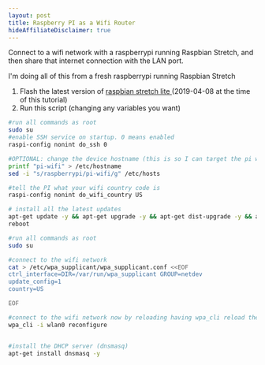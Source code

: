 ```yaml
---
layout: post
title: Raspberry PI as a Wifi Router
hideAffiliateDisclaimer: true
---
```


Connect to a wifi network with a raspberrypi running Raspbian Stretch, and then share that internet connection with the LAN port. 

I'm doing all of this from a fresh raspberrypi running Raspbian Stretch

1. Flash the latest version of [raspbian stretch lite ](https://downloads.raspberrypi.org/raspbian_lite_latest) (2019-04-08 at the time of this tutorial)
2. Run this script (changing any variables you want)

```bash
#run all commands as root
sudo su
#enable SSH service on startup. 0 means enabled
raspi-config nonint do_ssh 0

#OPTIONAL: change the device hostname (this is so I can target the pi with SSH nicely) 
printf "pi-wifi" > /etc/hostname
sed -i "s/raspberrypi/pi-wifi/g" /etc/hosts

#tell the PI what your wifi country code is
raspi-config nonint do_wifi_country US

# install all the latest updates 
apt-get update -y && apt-get upgrade -y && apt-get dist-upgrade -y && apt full-upgrade -y
reboot
```

```bash
#run all commands as root
sudo su

#connect to the wifi network
cat > /etc/wpa_supplicant/wpa_supplicant.conf <<EOF
ctrl_interface=DIR=/var/run/wpa_supplicant GROUP=netdev
update_config=1
country=US

EOF

#connect to the wifi network now by reloading having wpa_cli reload the .conf file
wpa_cli -i wlan0 reconfigure


#install the DHCP server (dnsmasq)
apt-get install dnsmasq -y


```

